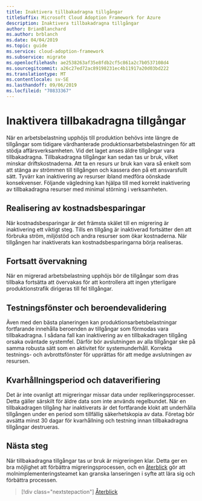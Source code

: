 ```yaml
---
title: Inaktivera tillbakadragna tillgångar
titleSuffix: Microsoft Cloud Adoption Framework for Azure
description: Inaktivera tillbakadragna tillgångar
author: BrianBlanchard
ms.author: brblanch
ms.date: 04/04/2019
ms.topic: guide
ms.service: cloud-adoption-framework
ms.subservice: migrate
ms.openlocfilehash: ae2538263af35e8fdb2cf5c861a2c7b0537108d4
ms.sourcegitcommit: a26c27ed72ac89198231ec4b11917a20d03bd222
ms.translationtype: MT
ms.contentlocale: sv-SE
ms.lasthandoff: 09/06/2019
ms.locfileid: "70833367"
---
```

# <a name="decommission-retired-assets"></a>Inaktivera tillbakadragna tillgångar

När en arbetsbelastning upphöjs till produktion behövs inte längre de tillgångar som tidigare värdhanterade produktionsarbetsbelastningen för att stödja affärsverksamheten. Vid det laget anses äldre tillgångar vara tillbakadragna. Tillbakadragna tillgångar kan sedan tas ur bruk, vilket minskar driftskostnaderna. Att ta en resurs ur bruk kan vara så enkelt som att stänga av strömmen till tillgången och kassera den på ett ansvarsfullt sätt. Tyvärr kan inaktivering av resurser ibland medföra oönskade konsekvenser. Följande vägledning kan hjälpa till med korrekt inaktivering av tillbakadragna resurser med minimal störning i verksamheten.

## <a name="cost-savings-realization"></a>Realisering av kostnadsbesparingar

När kostnadsbesparingar är det främsta skälet till en migrering är inaktivering ett viktigt steg. Tills en tillgång är inaktiverad fortsätter den att förbruka ström, miljöstöd och andra resurser som ökar kostnaderna. När tillgången har inaktiverats kan kostnadsbesparingarna börja realiseras.

## <a name="continued-monitoring"></a>Fortsatt övervakning

När en migrerad arbetsbelastning upphöjs bör de tillgångar som dras tillbaka fortsätta att övervakas för att kontrollera att ingen ytterligare produktionstrafik dirigeras till fel tillgångar.

## <a name="testing-windows-and-dependency-validation"></a>Testningsfönster och beroendevalidering

Även med den bästa planeringen kan produktionsarbetsbelastningar fortfarande innehålla beroenden av tillgångar som förmodas vara tillbakadragna. I sådana fall kan inaktivering av en tillbakadragen tillgång orsaka oväntade systemfel. Därför bör avslutningen av alla tillgångar ske på samma robusta sätt som en aktivitet för systemunderhåll. Korrekta testnings- och avbrottsfönster för upprättas för att medge avslutningen av resursen.

## <a name="holding-period-and-data-validation"></a>Kvarhållningsperiod och dataverifiering

Det är inte ovanligt att migreringar missar data under replikeringsprocesser. Detta gäller särskilt för äldre data som inte används regelbundet. När en tillbakadragen tillgång har inaktiverats är det fortfarande klokt att underhålla tillgången under en period som tillfällig säkerhetskopia av data. Företag bör avsätta minst 30 dagar för kvarhållning och testning innan tillbakadragna tillgångar destrueras.

## <a name="next-steps"></a>Nästa steg

När tillbakadragna tillgångar tas ur bruk är migreringen klar. Detta ger en bra möjlighet att förbättra migreringsprocessen, och en [återblick](./retrospective.md) gör att molnimplementeringsteamet kan granska lanseringen i syfte att lära sig och förbättra processen.

> [!div class="nextstepaction"]
> [Återblick](./retrospective.md)
